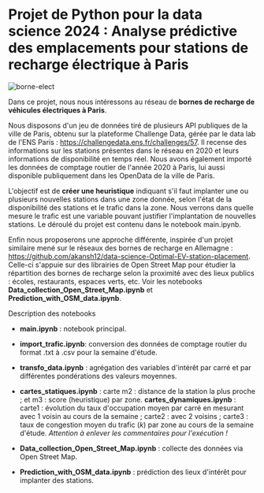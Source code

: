 # Projet de Python pour la data science 2024 : Analyse prédictive des emplacements pour stations de recharge électrique à Paris

![borne-elect](https://www.leparisien.fr/resizer/cYsO4FD5plDcQTP0fs25et6cYoM=/932x582/cloudfront-eu-central-1.images.arcpublishing.com/leparisien/6T2RNV7EWBDJHFXYT26MR5NZGA.jpg)

Dans ce projet, nous nous intéressons au réseau de __bornes de recharge de véhicules électriques à Paris__.

Nous disposons d'un jeu de données tiré de plusieurs API publiques de la ville de Paris, obtenu sur la plateforme Challenge Data, gérée par le data lab de l'ENS Paris : https://challengedata.ens.fr/challenges/57. Il recense des informations sur les stations présentes dans le réseau en 2020 et leurs informations de disponibilité en temps réel. Nous avons également importé les données de comptage routier de l'année 2020 à Paris, lui aussi disponible publiquement dans les OpenData de la ville de Paris.

L'objectif est de __créer une heuristique__ indiquant s'il faut implanter une ou plusieurs nouvelles stations dans une zone donnée, selon l'état de la disponibilité des stations et le trafic dans la zone. Nous verrons dans quelle mesure le trafic est une variable pouvant justifier l'implantation de nouvelles stations. Le déroulé du projet est contenu dans le notebook main.ipynb.

Enfin nous proposerons une approche différente, inspirée d'un projet similaire mené sur le réseaux des bornes de recharge en Allemagne : https://github.com/akansh12/data-science-Optimal-EV-station-placement. Celle-ci s'appuie sur des librairies de Open Street Map pour étudier la répartition des bornes de recharge selon la proximité avec des lieux publics : écoles, restaurants, espaces verts, etc. Voir les notebooks __Data_collection_Open_Street_Map.ipynb__ et __Prediction_with_OSM_data.ipynb__.

Description des notebooks
- __main.ipynb__ : notebook principal.
- __import_trafic.ipynb__: conversion des données de comptage routier du format .txt à .csv pour la semaine d'étude.
- __transfo_data.ipynb__ : agrégation des variables d'intérêt par carré et par différentes pondérations des valeurs moyennes.
- __cartes_statiques.ipynb__ : carte m2 : distance de la station la plus proche ; et m3 : score (heuristique) par zone.
__cartes_dynamiques.ipynb__ : carte1 : évolution du taux d'occupation moyen par carré en mesurant avec 1 voisin au cours de la semaine ;
carte2 : avec 2 voisins ;
carte3 : taux de congestion moyen du trafic ($k$) par zone au cours de la semaine d'étude.
_Attention à enlever les commentaires pour l'exécution !_


- __Data_collection_Open_Street_Map.ipynb__ : collecte des données via Open Street Map.
- __Prediction_with_OSM_data.ipynb__ : prédiction des lieux d'intérêt pour implanter des stations.




